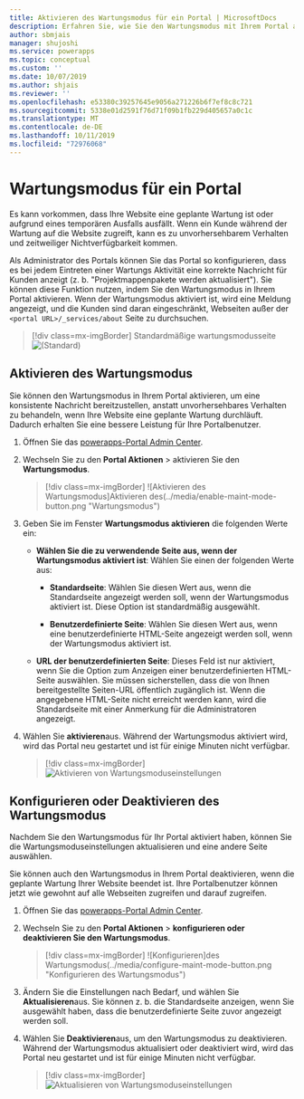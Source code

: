 ```yaml
---
title: Aktivieren des Wartungsmodus für ein Portal | MicrosoftDocs
description: Erfahren Sie, wie Sie den Wartungsmodus mit Ihrem Portal aktivieren.
author: sbmjais
manager: shujoshi
ms.service: powerapps
ms.topic: conceptual
ms.custom: ''
ms.date: 10/07/2019
ms.author: shjais
ms.reviewer: ''
ms.openlocfilehash: e53380c39257645e9056a271226b6f7ef8c8c721
ms.sourcegitcommit: 5338e01d2591f76d71f09b1fb229d405657a0c1c
ms.translationtype: MT
ms.contentlocale: de-DE
ms.lasthandoff: 10/11/2019
ms.locfileid: "72976068"
---
```

# <a name="maintenance-mode-for-a-portal"></a>Wartungsmodus für ein Portal

Es kann vorkommen, dass Ihre Website eine geplante Wartung ist oder aufgrund eines temporären Ausfalls ausfällt. Wenn ein Kunde während der Wartung auf die Website zugreift, kann es zu unvorhersehbarem Verhalten und zeitweiliger Nichtverfügbarkeit kommen. 

Als Administrator des Portals können Sie das Portal so konfigurieren, dass es bei jedem Eintreten einer Wartungs Aktivität eine korrekte Nachricht für Kunden anzeigt (z. b. "Projektmappenpakete werden aktualisiert"). Sie können diese Funktion nutzen, indem Sie den Wartungsmodus in Ihrem Portal aktivieren. Wenn der Wartungsmodus aktiviert ist, wird eine Meldung angezeigt, und die Kunden sind daran eingeschränkt, Webseiten außer der `<portal URL>/_services/about` Seite zu durchsuchen.

> [!div class=mx-imgBorder]
> Standardmäßige wartungsmodusseite ![(Standard)](../media/default-maint-page.png "")

## <a name="enable-maintenance-mode"></a>Aktivieren des Wartungsmodus

Sie können den Wartungsmodus in Ihrem Portal aktivieren, um eine konsistente Nachricht bereitzustellen, anstatt unvorhersehbares Verhalten zu behandeln, wenn Ihre Website eine geplante Wartung durchläuft. Dadurch erhalten Sie eine bessere Leistung für Ihre Portalbenutzer.

1. Öffnen Sie das [powerapps-Portal Admin Center](admin-overview.md).

3. Wechseln Sie zu den **Portal Aktionen** > aktivieren Sie den **Wartungsmodus**.

    > [!div class=mx-imgBorder]
    > ![Aktivieren des Wartungsmodus]Aktivieren des(../media/enable-maint-mode-button.png "Wartungsmodus")

4. Geben Sie im Fenster **Wartungsmodus aktivieren** die folgenden Werte ein:
    - **Wählen Sie die zu verwendende Seite aus, wenn der Wartungsmodus aktiviert ist**: Wählen Sie einen der folgenden Werte aus:

        - **Standardseite**: Wählen Sie diesen Wert aus, wenn die Standardseite angezeigt werden soll, wenn der Wartungsmodus aktiviert ist. Diese Option ist standardmäßig ausgewählt.

        - **Benutzerdefinierte Seite**: Wählen Sie diesen Wert aus, wenn eine benutzerdefinierte HTML-Seite angezeigt werden soll, wenn der Wartungsmodus aktiviert ist.

    - **URL der benutzerdefinierten Seite**: Dieses Feld ist nur aktiviert, wenn Sie die Option zum Anzeigen einer benutzerdefinierten HTML-Seite auswählen. Sie müssen sicherstellen, dass die von Ihnen bereitgestellte Seiten-URL öffentlich zugänglich ist. Wenn die angegebene HTML-Seite nicht erreicht werden kann, wird die Standardseite mit einer Anmerkung für die Administratoren angezeigt.

5. Wählen Sie **aktivieren**aus. Während der Wartungsmodus aktiviert wird, wird das Portal neu gestartet und ist für einige Minuten nicht verfügbar. 

    > [!div class=mx-imgBorder]
    > ![Aktivieren von Wartungsmoduseinstellungen](../media/enable-maint-mode.png "Aktivieren von Wartungsmodus")

## <a name="configure-or-disable-maintenance-mode"></a>Konfigurieren oder Deaktivieren des Wartungsmodus

Nachdem Sie den Wartungsmodus für Ihr Portal aktiviert haben, können Sie die Wartungsmoduseinstellungen aktualisieren und eine andere Seite auswählen.

Sie können auch den Wartungsmodus in Ihrem Portal deaktivieren, wenn die geplante Wartung Ihrer Website beendet ist. Ihre Portalbenutzer können jetzt wie gewohnt auf alle Webseiten zugreifen und darauf zugreifen.

1. Öffnen Sie das [powerapps-Portal Admin Center](admin-overview.md).

2. Wechseln Sie zu den **Portal Aktionen** > **konfigurieren oder deaktivieren Sie den Wartungsmodus**.

    > [!div class=mx-imgBorder]
    > ![Konfigurieren]des Wartungsmodus(../media/configure-maint-mode-button.png "Konfigurieren des Wartungsmodus")

3. Ändern Sie die Einstellungen nach Bedarf, und wählen Sie **Aktualisieren**aus. Sie können z. b. die Standardseite anzeigen, wenn Sie ausgewählt haben, dass die benutzerdefinierte Seite zuvor angezeigt werden soll.

4. Wählen Sie **Deaktivieren**aus, um den Wartungsmodus zu deaktivieren. Während der Wartungsmodus aktualisiert oder deaktiviert wird, wird das Portal neu gestartet und ist für einige Minuten nicht verfügbar.

    > [!div class=mx-imgBorder]
    > ![Aktualisieren von Wartungsmoduseinstellungen](../media/configure-maint-mode.png "Aktualisieren von Wartungsmodus")

